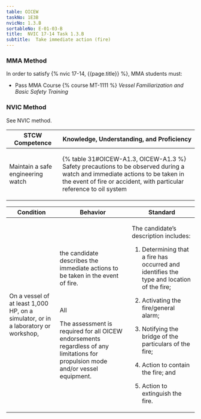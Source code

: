 ```yaml
---
table: OICEW
taskNo: 1E3B
nvicNo: 1.3.B 
sortableNo: E-01-03-B
title:  NVIC 17-14 Task 1.3.B
subtitle:  Take immediate action (fire)
---
```



### MMA Method

In order to satisfy  {% nvic 17-14, {{page.title}}  %}, MMA students must:

* Pass MMA Course {% course MT-1111 %}  *Vessel Familiarization and Basic Safety Training*


### NVIC Method

<a onclick="togglevisibility('nvic_methods')" >See NVIC method.</a>

<div id='nvic_methods' class='hide'>

<table>
<thead>
<tr>
<th class='forty'> STCW Competence </th>
<th class='sixty'> Knowledge, Understanding, and Proficiency </th>
</tr>
</thead>




<tbody>
<tr><td markdown='1'>

Maintain a safe engineering watch

</td><td markdown='1'>

{% table 31#OICEW-A1.3, OICEW-A1.3 %} Safety precautions to be observed during a watch and immediate actions to be taken in the event of fire or accident, with particular reference to oil system

</td></tr>


</tbody>
</table>


<table>
<thead>
<tr><th class='twenty'>  Condition </th><th class='twenty'> Behavior </th><th  class='sixty'>Standard </th></tr>
</thead>
<tbody >



<tr><td markdown='1'>

On a vessel of at least 1,000 HP, on a simulator, or in a laboratory or workshop,

</td><td markdown='1'>

the candidate describes the immediate actions to be taken in the event of fire.

<br>

<div class="tooltip" markdown='1'>

All

The assessment is required for all OICEW endorsements regardless of any limitations for propulsion mode and/or vessel equipment.

</div>


</td><td markdown='1'>

The candidate’s description includes:

1. Determining that a fire has occurred and identifies the type and location of the fire;

2. Activating the fire/general alarm;

3. Notifying the bridge of the particulars of the fire;

4. Action to contain the fire; and

5. Action to extinguish the fire.

</td></tr>
</tbody>
</table>
</div>
